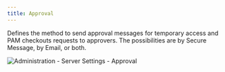 ```yaml
---
title: Approval
---
```

Defines the method to send approval messages for temporary access and PAM checkouts requests to approvers. The possibilities are by Secure Message, by Email, or both. 

![Administration - Server Settings - Approval](/img/en/server/ServerOp8086.png)

